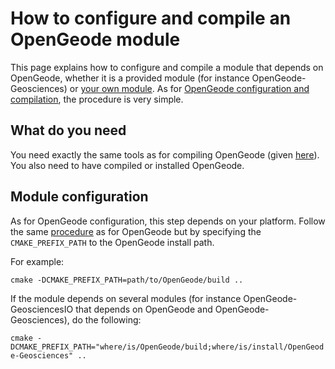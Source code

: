 # How to configure and compile an OpenGeode module

This page explains how to configure and compile a module that depends on OpenGeode, whether it is a provided module (for instance OpenGeode-Geosciences) or [your own module](/guides/create-opengeode-module.md). As for [OpenGeode configuration and compilation](/guides/create-opengeode-module.md), the procedure is very simple.

## What do you need

You need exactly the same tools as for compiling OpenGeode (given [here](/guides/compile-opengeode.md)). You also need to have compiled or installed OpenGeode.

## Module configuration

As for OpenGeode configuration, this step depends on your platform. Follow the same [procedure](/guides/compile-opengeode.md) as for OpenGeode but by specifying the `CMAKE_PREFIX_PATH` to the OpenGeode install path.

For example:

`cmake -DCMAKE_PREFIX_PATH=path/to/OpenGeode/build ..`


If the module depends on several modules (for instance OpenGeode-GeosciencesIO that depends on OpenGeode and OpenGeode-Geosciences), do the following:

`cmake -DCMAKE_PREFIX_PATH="where/is/OpenGeode/build;where/is/install/OpenGeode-Geosciences" ..`
